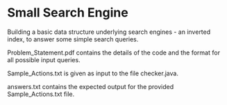 # Small Search Engine
Building a basic data structure underlying search engines - an inverted index, to answer some simple search queries.

Problem_Statement.pdf contains the details of the code and the format for all possible input queries.

Sample_Actions.txt is given as input to the file checker.java.

answers.txt contains the expected output for the provided Sample_Actions.txt file.

